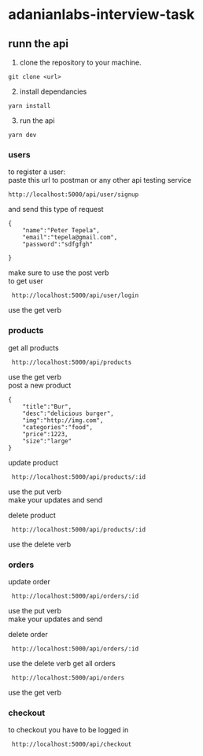 # adanianlabs-interview-task
 ## runn the api

1. clone the repository to your machine.

```#!/bin/bash
git clone <url>
```

2. install dependancies

```#!/bin/bash
yarn install
```

3. run the api

```#!/bin/bash
yarn dev
```

### users
to register a user:
<br>
paste this url to postman or any other api testing service
```#!/bin/bash
http://localhost:5000/api/user/signup
```
and send this type of request
```#!/bin/bash
{
    "name":"Peter Tepela",
    "email":"tepela@gmail.com",
    "password":"sdfgfgh"
   
}
```
make sure to use the post verb
<br>
to get user
```#!/bin/bash
 http://localhost:5000/api/user/login
```
use the get verb

### products
get all products
```#!/bin/bash
 http://localhost:5000/api/products
```
use the get verb
<br>
post a new product
```#!/bin/bash
{
    "title":"Bur",
    "desc":"delicious burger",
    "img":"http://img.com",
    "categories":"food",
    "price":1223,
    "size":"large"
}
```
update product

```#!/bin/bash
 http://localhost:5000/api/products/:id
```
use the put verb 
<br>
make your updates and send
<br>

delete product
```#!/bin/bash
 http://localhost:5000/api/products/:id
```
use the delete verb

### orders
update order

```#!/bin/bash
 http://localhost:5000/api/orders/:id
```
use the put verb 
<br>
make your updates and send
<br>

delete order
```#!/bin/bash
 http://localhost:5000/api/orders/:id
```
use the delete verb
get all orders
```#!/bin/bash
 http://localhost:5000/api/orders
```
use the get verb
<br>

### checkout
to checkout you have to be logged in
```#!/bin/bash
 http://localhost:5000/api/checkout
```
